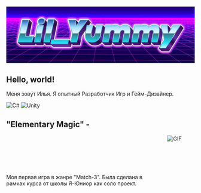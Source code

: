 ![Header](https://github.com/lilYummy228/lilYummy228/blob/main/Assets/Title.jpg)

<h2> Hello, world! </h2>
Меня зовут Илья. Я опытный Разработчик Игр и Гейм-Дизайнер.

<img src="https://cdn.jsdelivr.net/gh/devicons/devicon/icons/csharp/csharp-original.svg" width="50" alt="C#"> <img src="https://cdn.jsdelivr.net/gh/devicons/devicon/icons/unity/unity-original.svg" width="50" alt="Unity">

<h2>"Elementary Magic" - </h2>
    <div style="display: flex; align-items: center; gap: 20px;">
        Моя первая игра в жанре "Match-3". Была сделана в рамках курса от школы Я-Юниор как соло проект.
    <div>

</div>
    <img src="https://github.com/lilYummy228/lilYummy228/blob/main/Assets/ElementaryMagic.gif" alt="GIF" style="width: 135px; height: 240px;">
</div>